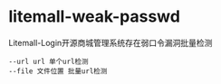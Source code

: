 # litemall-weak-passwd
Litemall-Login开源商城管理系统存在弱口令漏洞批量检测
```
--url url 单个url检测
--file 文件位置 批量url检测
```
